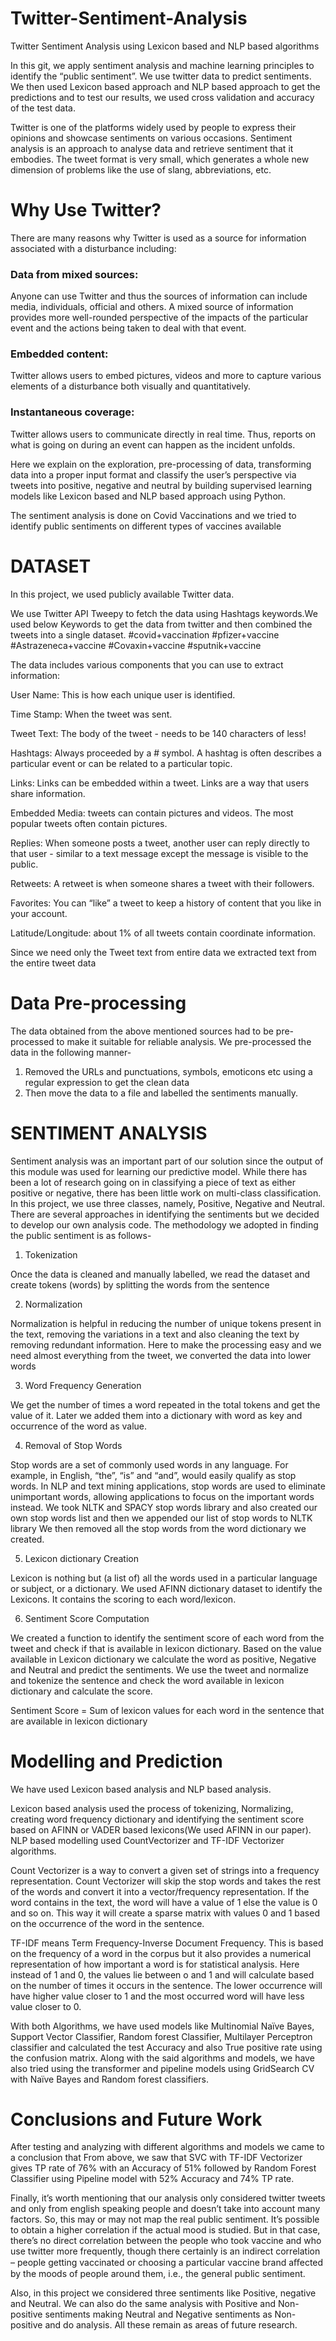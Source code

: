 # Twitter-Sentiment-Analysis

Twitter Sentiment Analysis using Lexicon based and NLP based algorithms

In this git, we apply sentiment analysis and machine learning principles to identify the “public sentiment”. We use twitter data to predict sentiments. We then used Lexicon based approach and NLP based approach to get the predictions and to test our results, we used cross validation and accuracy of the test data.

Twitter is one of the platforms widely used by people to express their opinions and showcase sentiments on various occasions. Sentiment analysis is an approach to analyse data and retrieve sentiment that it embodies.
The tweet format is very small, which generates a whole new dimension of problems like the use of slang, abbreviations, etc. 

# Why Use Twitter?

There are many reasons why Twitter is used as a source for information associated with a disturbance including:

### Data from mixed sources:
Anyone can use Twitter and thus the sources of information can include media, individuals, official and others. A mixed source of information provides more well-rounded perspective of the impacts of the particular event and the actions being taken to deal with that event.

### Embedded content:
Twitter allows users to embed pictures, videos and more to capture various elements of a disturbance both visually and quantitatively.

### Instantaneous coverage:
Twitter allows users to communicate directly in real time. Thus, reports on what is going on during an event can happen as the incident unfolds.

Here we explain on the exploration,  pre-processing of data, transforming data into a proper input format and classify the user’s perspective via tweets into positive, negative and neutral  by building supervised learning models like Lexicon based and NLP based approach using Python.

The sentiment analysis is done on Covid Vaccinations and we tried to identify public sentiments on different types of vaccines available 

# DATASET


In this project, we used publicly available Twitter data.

We use Twitter API Tweepy to fetch the data using Hashtags keywords.We used below Keywords to get the data from twitter and then combined the tweets into a single dataset.
#covid+vaccination
#pfizer+vaccine
#Astrazeneca+vaccine
#Covaxin+vaccine
#sputnik+vaccine 

The data includes various components that you can use to extract information:

User Name: This is how each unique user is identified.

Time Stamp: When the tweet was sent.

Tweet Text: The body of the tweet - needs to be 140 characters of less!

Hashtags: Always proceeded by a # symbol. A hashtag is often describes a particular event or can be related to a particular topic.

Links: Links can be embedded within a tweet. Links are a way that users share information.

Embedded Media: tweets can contain pictures and videos. The most popular tweets often contain pictures.

Replies: When someone posts a tweet, another user can reply directly to that user - similar to a text message except the message is visible to the public.

Retweets: A retweet is when someone shares a tweet with their followers.

Favorites: You can “like” a tweet to keep a history of content that you like in your account.

Latitude/Longitude: about 1% of all tweets contain coordinate information.

Since we need only the Tweet text from entire data we extracted text from the entire tweet data
 
 
# Data Pre-processing

The data obtained from the above mentioned sources had to be pre-processed to make it suitable for reliable analysis. We pre-processed the data in the following manner-

1.	Removed the URLs and punctuations, symbols, emoticons etc using a regular expression to get the clean data
2.	Then move the data to a file and labelled the sentiments manually.

#	SENTIMENT ANALYSIS

  Sentiment analysis was an important part of our solution since the output of this module was used for learning our predictive model. While there has been a lot of research going on in classifying a piece of text as either positive or negative, there has been little work on multi-class classification. In this project, we use three classes, namely, Positive, Negative and Neutral. There are several approaches in identifying the sentiments but we decided to develop our own analysis code. The methodology we adopted in finding the public sentiment is as follows-

1. Tokenization

  Once the data is cleaned and manually labelled, we read the dataset and create tokens (words) by splitting the words from the sentence 

2. Normalization
  
  Normalization is helpful in reducing the number of unique tokens present in the text, removing the variations in a text and also cleaning the text by removing redundant information. Here to make the processing easy and we need almost everything from the tweet, we converted the data into lower words

3. Word Frequency Generation
  
  We get the number of times a word repeated in the total tokens and get the value of it. Later we added them into a dictionary with word as key and occurrence of the word as value.

4. Removal of Stop Words
  
  Stop words are a set of commonly used words in any language. For example, in English, “the”, “is” and “and”, would easily qualify as stop words. In NLP and text mining applications, stop words are used to eliminate unimportant words, allowing applications to focus on the important words instead.
We took NLTK and SPACY stop words library and also created our own stop words list and then we appended our list of stop words to NLTK library
We then removed all the stop words from the word dictionary we created. 

5. Lexicon dictionary Creation
  
  Lexicon is nothing but (a list of) all the words used in a particular language or subject, or a dictionary.
We used AFINN dictionary dataset to identify the Lexicons. It contains the scoring to each word/lexicon.

6. Sentiment Score Computation
	
  We created a function to identify the sentiment score of each word from the tweet and check if that is available in lexicon dictionary.
Based on the value available in Lexicon dictionary we calculate the word as positive, Negative and Neutral and predict the sentiments.
We use the tweet and normalize and tokenize the sentence and check the word available in lexicon dictionary and calculate the score.

Sentiment Score = Sum of lexicon values for each word in the sentence that are available in lexicon dictionary

#	Modelling and Prediction

  We have used Lexicon based analysis and NLP based analysis.

  Lexicon based analysis used the process of tokenizing, Normalizing, creating word frequency dictionary and identifying the sentiment score based on AFINN or VADER based lexicons(We used AFINN in our paper).
NLP based modelling used CountVectorizer and TF-IDF Vectorizer algorithms.

  Count Vectorizer is a way to convert a given set of strings into a frequency representation. Count Vectorizer will skip the stop words and takes the rest of the words and convert it into a vector/frequency representation. If the word contains in the text, the word will have a value of 1 else the value is 0 and so on. This way it will create a sparse matrix with values 0 and 1 based on the occurrence of the word in the sentence.

  TF-IDF means Term Frequency-Inverse Document Frequency. This is based on the frequency of a word in the corpus but it also provides a numerical representation of how important a word is for statistical analysis. Here instead of 1 and 0, the values lie between o and 1 and will calculate based on the number of times it occurs in the sentence. The lower occurrence will have higher value closer to 1 and the most occurred word will have less value closer to 0.

  With both Algorithms, we have used models like Multinomial Naïve Bayes, Support Vector Classifier, Random forest Classifier, Multilayer Perceptron classifier and calculated the test Accuracy and also True positive rate using the confusion matrix. Along with the said algorithms and models, we have also tried using the transformer and pipeline models using GridSearch CV with Naïve Bayes and Random forest classifiers.

#	Conclusions and Future Work	

  After testing and analyzing with different algorithms and models we came to a conclusion that From above, we saw that SVC with TF-IDF Vectorizer gives TP rate of 76% with an Accuracy of 51% followed by Random Forest Classifier using Pipeline model with 52% Accuracy and 74% TP rate.

Finally, it’s worth mentioning that our analysis only considered twitter tweets and only from english speaking people and doesn’t take into account many factors. So, this may or may not map the real public sentiment. It’s possible to obtain a higher correlation if the actual mood is studied. But in that case, there’s no direct correlation between the people who took vaccine and who use twitter more frequently, though there certainly is an indirect correlation – people getting vaccinated or choosing a particular vaccine brand aﬀected by the moods of people around them, i.e., the general public sentiment. 

Also, in this project we considered three sentiments like Positive, negative and Neutral. We can also do the same analysis with Positive and Non-positive sentiments making Neutral and Negative sentiments as Non-positive and do analysis. All these remain as areas of future research.
